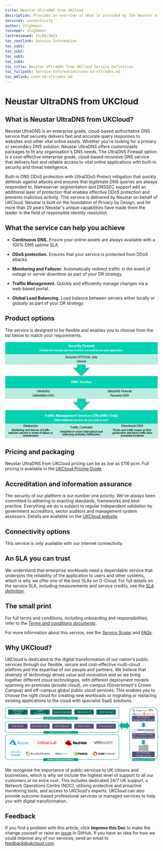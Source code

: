 ```yaml
---
title: Neustar UltraDNS from UKCloud
description: Provides an overview of what is provided by the Neustar UltraDNS from UKCloud service
services: connectivity
author: shighmoor
reviewer: shighmoor
lastreviewed: 15/04/2021
toc_rootlink: Service Information
toc_sub1: 
toc_sub2:
toc_sub3:
toc_sub4:
toc_title: Neustar UltraDNS from UKCloud Service Definition
toc_fullpath: Service Information/conn-sd-ultradns.md
toc_mdlink: conn-sd-ultradns.md
---
```


# Neustar UltraDNS from UKCloud

## What is Neustar UltraDNS from UKCloud?

Neustar UltraDNS is an enterprise grade, cloud-based authoritative DNS service that securely delivers fast and accurate query responses to websites and other vital online assets. Whether you're looking for a primary or secondary DNS solution, Neustar UltraDNS offers customizable packages to fit any organisation's DNS needs. The UltraDNS Firewall option is a cost-effective enterprise grade, cloud-based recursive DNS service that delivers fast and reliable access to vital online applications with built-in security and threat intelligence.

Built-in DNS DDoS protection with UltraDDoS Protect mitigation that quickly defends against attacks and ensures that legitimate DNS queries are always responded to. Nameserver segmentation and DNSSEC support add an additional layer of protection that enables effective DDoS protection and prevents malicious activity. This service is delivered by Neustar on behalf of UKCloud. Neustar is built on the foundation of Privacy by Design, and for more than 20 years Neustar's unique capabilities have made them the leader in the field of responsible identity resolution.

## What the service can help you achieve

- **Continuous DNS.** Ensure your online assets are always available with a 100% DNS uptime SLA.

- **DDoS protection.** Ensures that your service is protected from DDoS attacks.

- **Monitoring and Failover.** Automatically redirect traffic in the event of outage or server downtime as part of your DR strategy.

- **Traffic Management.** Quickly and efficiently manage changes via a web-based portal.

- **Global Load Balancing.** Load balance between servers either locally or globally as part of your DR strategy.

## Product options

The service is designed to be flexible and enables you to choose from the list below to match your requirements.

![Neustar UltraDNS from UKCloud product options](images/conn-ultradns-product-options-g12.png)

## Pricing and packaging

Neustar UltraDNS from UKCloud pricing can be as low as £116 pcm. Full pricing is available in the [UKCloud Pricing Guide](https://ukcloud.com/pricing-guide).

## Accreditation and information assurance

The security of our platform is our number one priority. We've always been committed to adhering to exacting standards, frameworks and best practice. Everything we do is subject to regular independent validation by government accreditors, sector auditors and management system assessors. Details are available on the [UKCloud website](https://ukcloud.com/governance/).

## Connectivity options

This service is only available with our internet connectivity.

## An SLA you can trust

We understand that enterprise workloads need a dependable service that underpins the reliability of the application to users and other systems, which is why we offer one of the best SLAs on G-Cloud. For full details on the service SLA, including measurements and service credits, see the [*SLA definition*](../other/other-ref-sla-definition.md).

## The small print

For full terms and conditions, including onboarding and responsibilities, refer to the [*Terms and conditions documents*](../other/other-ref-terms-and-conditions.md).

For more information about this service, see the [*Service Scope*](conn-sco-glb.md) and [*FAQs*](conn-faq-glb.md).

## Why UKCloud?

UKCloud is dedicated to the digital transformation of our nation's public services through our flexible, secure and cost-effective multi-cloud platform and the expertise of our people and partners. We believe that diversity of technology drives value and innovation and so we bring together different cloud technologies, with different deployment models spanning on-premises (private cloud), on-campus (Government's Crown Campus) and off-campus global public cloud services. This enables you to choose the right cloud for creating new workloads or migrating or replacing existing applications to the cloud with specialist SaaS solutions.

![UKCloud services](images/ukc-services-g12.png)

We recognise the importance of public services to UK citizens and businesses, which is why we include the highest level of support to all our customers at no extra cost. This includes dedicated 24/7 UK support, a Network Operations Centre (NOC), utilising protective and proactive monitoring tools, and access to UKCloud's experts. UKCloud can also provide outcome-based professional services or managed services to help you with digital transformation.

## Feedback

If you find a problem with this article, click **Improve this Doc** to make the change yourself or raise an [issue](https://github.com/UKCloud/documentation/issues) in GitHub. If you have an idea for how we could improve any of our services, send an email to <feedback@ukcloud.com>.
